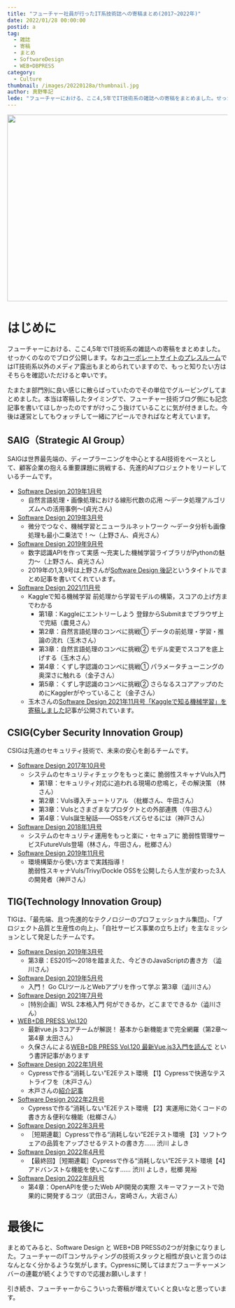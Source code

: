 ```yaml
---
title: "フューチャー社員が行ったIT系技術誌への寄稿まとめ(2017~2022年)"
date: 2022/01/28 00:00:00
postid: a
tag:
  - 雑誌
  - 寄稿
  - まとめ
  - SoftwareDesign
  - WEB+DBPRESS
category:
  - Culture
thumbnail: /images/20220128a/thumbnail.jpg
author: 真野隼記
lede: "フューチャーにおける、ここ4,5年でIT技術系の雑誌への寄稿をまとめました。せっかくのなのでブログ公開します。たまたま部門別に良い感じに散らばっていたのでその単位でグルーピングしてまとめました。"
---
```


<img src="/images/20220128a/kindle-ga51f96f25_640.jpg" alt="" width="640" height="426">

# はじめに

フューチャーにおける、ここ4,5年でIT技術系の雑誌への寄稿をまとめました。せっかくのなのでブログ公開します。なお[コーポレートサイトのプレスルーム](https://www.future.co.jp/press_room/media/)ではIT技術系以外のメディア露出もまとめられていますので、もっと知りたい方はそちらを確認いただけると幸いです。

たまたま部門別に良い感じに散らばっていたのでその単位でグルーピングしてまとめました。本当は寄稿したタイミングで、フューチャー技術ブログ側にも記念記事を書いてほしかったのですがけっこう抜けていることに気が付きました。今後は運営としてもウォッチして一緒にアピールできればなと考えています。



## SAIG（Strategic AI Group）

SAIGは世界最先端の、ディープラーニングを中心とするAI技術をベースとして、顧客企業の抱える重要課題に挑戦する、先進的AIプロジェクトをリードしているチームです。

* [Software Design 2019年1月号](https://gihyo.jp/magazine/SD/archive/2019/201901)
    * 自然言語処理・画像処理における線形代数の応用 ～データ処理アルゴリズムへの活用事例～(貞光さん)
* [Software Design 2019年3月号](https://gihyo.jp/magazine/SD/archive/2019/201903)
    * 微分でつなぐ、機械学習とニューラルネットワーク ～データ分析も画像処理も最小二乗法で！～（上野さん、貞光さん）
* [Software Design 2019年9月号](https://gihyo.jp/magazine/SD/archive/2019/201909)
    * 数字認識APIを作って実感 ～充実した機械学習ライブラリがPythonの魅力～（上野さん、貞光さん）
    * 2019年の1,3,9号は上野さんが[Software Design 後記](/articles/20191016/)というタイトルでまとめ記事を書いてくれています。
* [Software Design 2021/11月号](https://gihyo.jp/magazine/SD/archive/2021/202111)
    * Kaggleで知る機械学習 前処理から学習モデルの構築，スコアの上げ方までわかる
        * 第1章：Kaggleにエントリーしよう 登録からSubmitまでブラウザ上で完結（農見さん）
        * 第2章：自然言語処理のコンペに挑戦① データの前処理・学習・推論の流れ（玉木さん）
        * 第3章：自然言語処理のコンペに挑戦② モデル変更でスコアを底上げする（玉木さん）
        * 第4章：くずし字認識のコンペに挑戦① パラメータチューニングの奥深さに触れる（金子さん）
        * 第5章：くずし字認識のコンペに挑戦② さらなるスコアアップのためにKagglerがやっていること（金子さん）
    * 玉木さんの[Software Design 2021年11月号「Kaggleで知る機械学習」を寄稿しました](/articles/20211026b/)記事が公開されています。



## CSIG(Cyber Security Innovation Group)

CSIGは先進のセキュリティ技術で、未来の安心を創るチームです。

* [Software Design 2017年10月号](https://gihyo.jp/magazine/SD/archive/2017/201710)
    * システムのセキュリティチェックをもっと楽に 脆弱性スキャナVuls入門
        * 第1章：セキュリティ対応に追われる現場の悲鳴と，その解決策 （林さん）
        * 第2章：Vuls導入チュートリアル （枇榔さん、牛田さん）
        * 第3章：Vulsとさまざまなプロダクトとの外部連携 （牛田さん）
        * 第4章：Vuls誕生秘話――OSSをバズらせるには（神戸さん）
* [Software Design 2018年1月号](https://gihyo.jp/magazine/SD/archive/2018/201801)
    * システムのセキュリティ運用をもっと楽に・セキュアに 脆弱性管理サービスFutureVuls登場（林さん，牛田さん，枇榔さん）
* [Software Design 2019年11月号](https://gihyo.jp/magazine/SD/archive/2019/201911)
    * 環境構築から使い方まで実践指導！<br>脆弱性スキャナVuls/Trivy/Dockle OSSを公開したら人生が変わった3人の開発者（神戸さん）


## TIG(Technology Innovation Group)

TIGは、「最先端、且つ先進的なテクノロジーのプロフェッショナル集団」、「プロジェクト品質と生産性の向上」、「自社サービス事業の立ち上げ」を主なミッションとして発足したチームです。

* [Software Design 2019年3月号](https://gihyo.jp/magazine/SD/archive/2019/201903)
    * 第3章：ES2015～2018を踏まえた、今どきのJavaScriptの書き方 （澁川さん）
* [Software Design 2019年5月号](https://gihyo.jp/magazine/SD/archive/2019/201905)
    * 入門！ Go CLIツールとWebアプリを作って学ぶ 第3章（澁川さん）
* [Software Design 2021年7月号](https://gihyo.jp/magazine/SD/archive/2021/202107)
    * [特別企画］WSL 2本格入門 何ができるか，どこまでできるか（澁川さん）
* [WEB+DB PRESS Vol.120](https://gihyo.jp/magazine/wdpress/archive/2021/vol120)
    * 最新vue.js 3コアチームが解説！ 基本から新機能まで完全網羅（第2章～第4章 太田さん）
    * 久保さんによる[WEB+DB PRESS Vol.120 最新Vue.js3入門を読んで](/articles/20210203/) という書評記事があります
* [Software Design 2022年1月号](https://gihyo.jp/magazine/SD/archive/2022/202201)
    * Cypressで作る“消耗しない”E2Eテスト環境 【1】Cypressで快適なテストライフを（木戸さん）
    * 木戸さんの[紹介記事](/articles/20211218a/)
* [Software Design 2022年2月号](https://gihyo.jp/magazine/SD/archive/2022/202202)
    * Cypressで作る“消耗しない”E2Eテスト環境 【2】実運用に効くコードの書き方＆便利な機能（枇榔さん）
* [Software Design 2022年3月号](https://gihyo.jp/magazine/SD/archive/2022/202203)
    * ［短期連載］Cypressで作る“消耗しない”E2Eテスト環境 【3】ソフトウェアの品質をアップさせるテストの書き方…… 渋川 よしき
* [Software Design 2022年4月号](https://gihyo.jp/magazine/SD/archive/2022/202204)
    * 【最終回】［短期連載］Cypressで作る“消耗しない”E2Eテスト環境【4】アドバンストな機能を使いこなす…… 渋川 よしき，枇榔 晃裕
* [Software Design 2022年8月号](https://gihyo.jp/magazine/SD/archive/2022/202208)
    * 第4章：OpenAPIを使ったWeb API開発の実際 スキーマファーストで効果的に開発するコツ（武田さん，宮崎さん，大岩さん）


# 最後に

まとめてみると、Software Design と WEB+DB PRESSの2つが対象になりました。フューチャーのITコンサルティングの技術スタックと相性が良いと言うのはなんとなく分かるような気がします。Cypressに関してはまだフューチャーメンバーの連載が続くようですので応援お願いします！

引き続き、フューチャーからこういった寄稿が増えていくと良いなと思っています。

